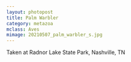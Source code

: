 ```yaml
---
layout: photopost
title: Palm Warbler
category: metazoa
mclass: Aves
mimage: 20210507_palm_warbler_s.jpg
---
```


Taken at Radnor Lake State Park, Nashville, TN
